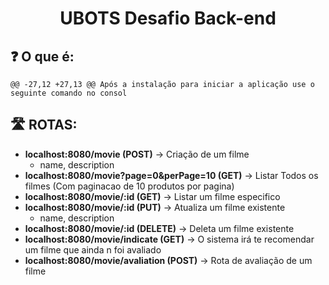 <h1 align="center">UBOTS Desafio Back-end</h1>


## ❓ O que é:
	@@ -27,12 +27,13 @@ Após a instalação para iniciar a aplicação use o seguinte comando no consol
## 🛣️ ROTAS:
- **localhost:8080/movie (POST)** -> Criação de um filme
  - name, description
- **localhost:8080/movie?page=0&perPage=10 (GET)** -> Listar Todos os filmes (Com paginacao de 10 produtos por pagina)
- **localhost:8080/movie/:id (GET)** -> Listar um filme especifico
- **localhost:8080/movie/:id (PUT)** -> Atualiza um filme existente
  - name, description
- **localhost:8080/movie/:id (DELETE)** -> Deleta um filme existente
- **localhost:8080/movie/indicate (GET)** -> O sistema irá te recomendar um filme que ainda n foi avaliado
- **localhost:8080/movie/avaliation (POST)** -> Rota de avaliação de um filme


<br></br>
